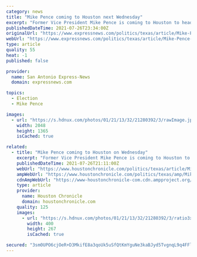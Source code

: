 ```yaml
---
category: news
title: "Mike Pence coming to Houston next Wednesday"
excerpt: "Former Vice President Mike Pence is coming to Houston to headline a 5-day conference aimed at college Republicans. Pence is scheduled to speak at Young America’s Foundation’s annual conference on Wednesday Aug."
publishedDateTime: 2021-07-26T23:34:00Z
originalUrl: "https://www.expressnews.com/politics/texas/article/Mike-Pence-coming-to-Houston-on-Wednesday-16341076.php"
webUrl: "https://www.expressnews.com/politics/texas/article/Mike-Pence-coming-to-Houston-on-Wednesday-16341076.php"
type: article
quality: 55
heat: -1
published: false

provider:
  name: San Antonio Express-News
  domain: expressnews.com

topics:
  - Election
  - Mike Pence

images:
  - url: "https://s.hdnux.com/photos/01/21/13/32/21280392/3/rawImage.jpg"
    width: 2048
    height: 1365
    isCached: true

related:
  - title: "Mike Pence coming to Houston on Wednesday"
    excerpt: "Former Vice President Mike Pence is coming to Houston to headline a 5-day conference aimed at college Republicans. Pence is scheduled to speak at Young America’s Foundation’s annual conference on Wednesday,"
    publishedDateTime: 2021-07-26T21:11:00Z
    webUrl: "https://www.houstonchronicle.com/politics/texas/article/Mike-Pence-coming-to-Houston-on-Wednesday-16341076.php"
    ampWebUrl: "https://www.houstonchronicle.com/politics/texas/amp/Mike-Pence-coming-to-Houston-on-Wednesday-16341076.php"
    cdnAmpWebUrl: "https://www-houstonchronicle-com.cdn.ampproject.org/c/s/www.houstonchronicle.com/politics/texas/amp/Mike-Pence-coming-to-Houston-on-Wednesday-16341076.php"
    type: article
    provider:
      name: Houston Chronicle
      domain: houstonchronicle.com
    quality: 125
    images:
      - url: "https://s.hdnux.com/photos/01/21/13/32/21280392/3/ratio3x2_400.jpg"
        width: 400
        height: 267
        isCached: true

secured: "3sm0UPO6cjOeR+D3MkifE8a3qoUk5uSfQtKmYguNe3kaBJyd5TvgnqL9q4FFljRtBiK5JYZe2Z1Cdo6iIvcltGAqS0tRjCPmVuLrFZh8Dakc1nfE77mInFgjk7Nbgw4KryBILKT2BgQVioKYIP6KnMrHd2rkIhwRv8rAq1rN96Rcpw7fM8j+OIB7hvZTek6Y8dek2eRnexDJ4QGhs9V3UPDUhmJwymKRLMwWh7q+iJODIyS2u4G4l8SPEF57HW7WPpR1uFDRBguajdifMBbzcN/6lNqO2KfbumYyY8jnAp1Rc/Az/u3AWsTyK2FSXeZut10wDt7KzyZWFw8juzmwBGYlEZOdzUU5/VT/ky+5u7A=;yrWXNPpRRRuPRWeIV0OYMg=="
---
```


